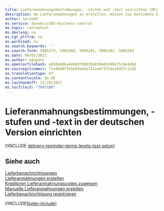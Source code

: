 ```yaml
---
title: Lieferanmahnungsbestimmungen, -stufen und -text einrichten [DE]
description: Um Lieferanmahnungen zu erstellen, müssen Sie bestimmte Einrichtungen in der deutschen Version festlegen.
author: SorenGP
ms.service: dynamics365-business-central
ms.topic: conceptual
ms.devlang: na
ms.tgt_pltfrm: na
ms.workload: na
ms.search.keywords: ''
ms.search.form: 5005279, 5005280, 5005281, 5005282, 5005283
ms.date: 04/01/2021
ms.author: edupont
ms.openlocfilehash: e850a8d6a4ebb8f9883bd839e01608475c8e9dbd
ms.sourcegitcommit: f7e46d0f7b16d3b41e751aa9f337da18d37c11db
ms.translationtype: HT
ms.contentlocale: de-DE
ms.lasthandoff: 12/28/2021
ms.locfileid: "7947180"
---
```

# <a name="set-up-delivery-reminder-terms-levels-and-text-in-the-german-version"></a>Lieferanmahnungsbestimmungen, -stufen und -text in der deutschen Version einrichten

[!INCLUDE [delivery-reminder-terms-levels-text-setup](../includes/ATCHDE/delivery-reminder-terms-levels-text-setup.md)]

## <a name="see-also"></a>Siehe auch

[Lieferbenachrichtigungen](delivery-reminders.md)  
[Lieferanmahnungen erstellen](how-to-set-up-delivery-reminders.md)  
[Kreditoren Lieferanmahnungscodes zuweisen](how-to-assign-delivery-reminder-codes-to-vendors.md)  
[Manuelle Lieferanmahnungen erstellen](how-to-create-delivery-reminders-manually.md)  
[Lieferbenachrichtigung registrieren](how-to-issue-delivery-reminders.md)  


[!INCLUDE[footer-include](../../includes/footer-banner.md)]